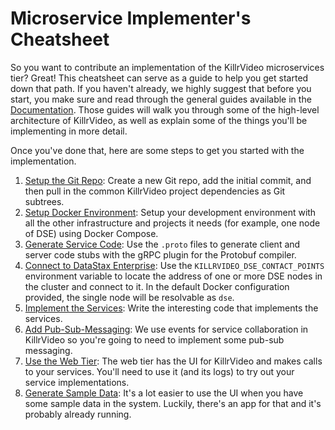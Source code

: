 # Microservice Implementer's Cheatsheet

So you want to contribute an implementation of the KillrVideo microservices tier? Great! This
cheatsheet can serve as a guide to help you get started down that path. If you haven't
already, we highly suggest that before you start, you make sure and read through the general
guides available in the [Documentation][docs]. Those guides will walk you through some of the
high-level architecture of KillrVideo, as well as explain some of the things you'll be 
implementing in more detail.

Once you've done that, here are some steps to get you started with the implementation.

1. [Setup the Git Repo][1]: Create a new Git repo, add the initial commit, and then pull in
the common KillrVideo project dependencies as Git subtrees.
1. [Setup Docker Environment][2]: Setup your development environment with all the other
infrastructure and projects it needs (for example, one node of DSE) using Docker Compose.
1. [Generate Service Code][3]: Use the `.proto` files to generate client and server code
stubs with the gRPC plugin for the Protobuf compiler.
1. [Connect to DataStax Enterprise][4]: Use the `KILLRVIDEO_DSE_CONTACT_POINTS` environment variable
 to locate the address of one or more DSE nodes in the cluster and connect to it. In the default Docker 
 configuration provided, the single node will be resolvable as `dse`.
1. [Implement the Services][5]: Write the interesting code that implements the services.
1. [Add Pub-Sub-Messaging][6]: We use events for service collaboration in KillrVideo so you're
going to need to implement some pub-sub messaging.
1. [Use the Web Tier][8]: The web tier has the UI for KillrVideo and makes calls to your
services. You'll need to use it (and its logs) to try out your service implementations.
1. [Generate Sample Data][9]: It's a lot easier to use the UI when you have some sample data
in the system. Luckily, there's an app for that and it's probably already running.


[docs]: /docs/
[1]: /docs/development/setup-git-repo/
[2]: /docs/development/setup-docker-environment/
[3]: /docs/development/generate-service-code/
[4]: /docs/development/connecting-to-datastax-enterprise/
[5]: /docs/development/implement-services/
[6]: /docs/development/pub-sub-messaging/
[8]: /docs/development/using-the-web-tier/
[9]: /docs/development/generating-sample-data/